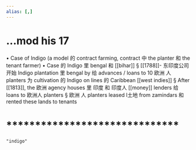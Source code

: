 ```yaml
---
alias: [,]
---
```

# ...mod his 17
• Case of Indigo (a model 的 contract farming, contract 中 the planter 和 the tenant farmer)
	• Case 的 Indigo 里 bengal 和 [[bihar]]
		§ [[1788]]- 东印度公司 开始 Indigo plantation 里 bengal by 给 advances / loans to 10 欧洲 人 planters 为 cultivation 的 Indigo on lines 的 Caribbean [[west indies]]
		§ After [[1813]], the 欧洲 agency houses 里 印度 和 印度人 [[money]] lenders 给 loans to 欧洲人 planters
		§ 欧洲 人 planters leased l土地 from zamindars 和 rented these lands to tenants
# ******************************
```query
"indigo"
```